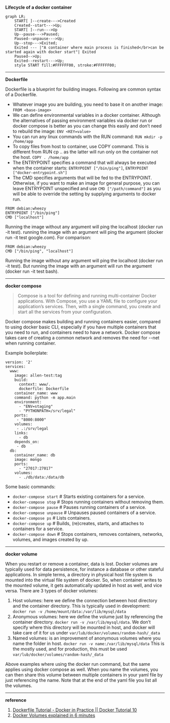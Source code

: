 **Lifecycle of a docker container**
```mermaid
graph LR;
    START[ ]--create--->Created
    Created--start--->Up;
    START[ ]--run--->Up
    Up--pause--->Paused;
    Paused--unpause--->Up;
    Up--stop--->Exited;
    Exited --- |"A container where main process is finished</br>can be started again with docker start"| Exited
    Paused-->Up;
    Exited--restart--->Up;
    style START fill:#FFFFFF00, stroke:#FFFFFF00;
```

---
**Dockerfile**

Dockerfile is a blueprint for building images. Following are common syntax of a Dockerfile.

* Whatever image you are building, you need to base it on another image: `FROM <base-image>`
* We can define environmental variables in a docker container. Although the alternatives of passing environment variables via docker run or docker compose is better as you can change this easily and don’t need to rebuild the image: `ENV <KEY=value>`
* You can run any linux commands with the RUN command: `RUN mkdir -p /home/app`
* To copy files from host to container, use COPY command. This is different from RUN cp .. as the latter will run only on the container not the host. `COPY . /home/app`
* The ENTRYPOINT specifies a command that will always be executed when the container starts: `ENTRYPOINT ["/bin/ping"]`, `ENTRYPOINT ["docker-entrypoint.sh"]`
* The CMD specifies arguments that will be fed to the ENTRYPOINT. Otherwise, if you want to make an image for general purpose, you can leave ENTRYPOINT unspecified and use `CMD ["/path/command"]` as you will be able to override the setting by supplying arguments to docker run.
```
FROM debian:wheezy
ENTRYPOINT ["/bin/ping"]
CMD ["localhost"]
```
Running the image without any argument will ping the localhost (docker run -it test). running the image with an argument will ping the argument (docker run -it test google.com). For comparison:

```
FROM debian:wheezy
CMD ["/bin/ping", "localhost"]
```
Running the image without any argument will ping the localhost (docker run -it test). But running the image with an argument will run the argument (docker run -it test bash).

---
**docker compose**

> Compose is a tool for defining and running multi-container Docker applications. With Compose, you use a YAML file to configure your application’s services. Then, with a single command, you create and start all the services from your configuration.

Docker compose makes building and running containers easier, compared to using docker basic CLI, especially if you have multiple containers that you need to run, and containers need to have a network. Docker compose takes care of creating a common network and removes the need for --net <network-name> when running container.

Example boilerplate:
```
version: '2'
services:
  www:
    image: allen-test:tag
    build:
      context: www/.
      dockerfile: Dockerfile
    container_name: www
    command: python -m app.main
    environment:
      - "ENV=staging"
      - "PYTHONPATH=/srv/legal"
    ports:
     - "8000:8000"
    volumes:
     - .:/srv/legal
    links:
      - db
    depends_on:
     - db
  db:
    container_name: db
    image: mongo
    ports:
      - "27017:27017"
    volumes:
      - ./db/data:/data/db
```
Some basic commands:
- `docker-compose start` # Starts existing containers for a service.
- `docker-compose stop` # Stops running containers without removing them.
- `docker-compose pause` # Pauses running containers of a service.
- `docker-compose unpause` # Unpauses paused containers of a service.
- `docker-compose ps` # Lists containers.
- `docker-compose up` # Builds, (re)creates, starts, and attaches to containers for a service.
- `docker-compose down` # Stops containers, removes containers, networks, volumes, and images created by up.

---
**docker volume**

When you restart or remove a container, data is lost. Docker volumes are typically used for data persistence, for instance a database or other stateful applications. In simple terms, a directory in physical host file system is mounted into the virtual file system of docker. So, when container writes to the mounted volume, it gets automatically updated in host as well, and vice versa. There are 3 types of docker volumes:
1. Host volumes: here we define the connection between host directory and the container directory. This is typically used in development: `docker run -v /home/mount/data:/var/lib/mysql/data`
2. Anonymous volumes: here we define the volume just by referencing the container directory. `docker run -v /var/lib/mysql/data`. We don’t specify where this directory will be mounted in host, and docker will take care of it for us under `var/lub/docker/volumes/random-hash/_data`
3. Named volumes: is an improvement of anonymous volumes where you name the folder in host. `docker run -v name:/var/lib/mysql/data` This is the mostly used, and for production, this must be used `var/lub/docker/volumes/random-hash/_data`

Above examples where using the docker run command, but the same applies using docker compose as well. When you name the volumes, you can then share this volume between multiple containers in your yaml file by just referencing the name. Note that at the end of the yaml file you list all the volumes.

---
**reference**
1. [Dockerfile Tutorial - Docker in Practice || Docker Tutorial 10](https://youtu.be/WmcdMiyqfZs)
2. [Docker Volumes explained in 6 minutes](https://youtu.be/p2PH_YPCsis)